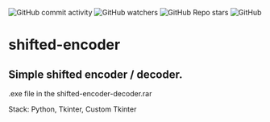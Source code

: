 ![GitHub commit activity](https://img.shields.io/github/commit-activity/m/heartshapedbox/shifted-encoder?color=5955E8&label=commits)
![GitHub watchers](https://img.shields.io/github/watchers/heartshapedbox/shifted-encoder?color=5955E8&logo=github)
![GitHub Repo stars](https://img.shields.io/github/stars/heartshapedbox/shifted-encoder?color=5955E8&logo=github)
![GitHub](https://img.shields.io/github/license/heartshapedbox/shifted-encoder)


# shifted-encoder
## Simple shifted encoder / decoder.
.exe file in the shifted-encoder-decoder.rar

Stack:
Python, Tkinter, Custom Tkinter
